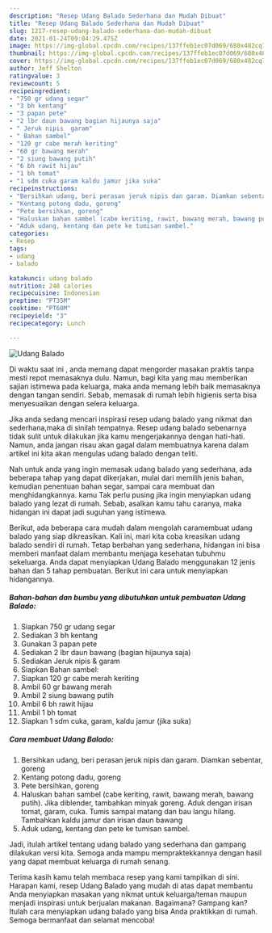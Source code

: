 ```yaml
---
description: "Resep Udang Balado Sederhana dan Mudah Dibuat"
title: "Resep Udang Balado Sederhana dan Mudah Dibuat"
slug: 1217-resep-udang-balado-sederhana-dan-mudah-dibuat
date: 2021-01-24T09:04:29.475Z
image: https://img-global.cpcdn.com/recipes/137ffeb1ec07d069/680x482cq70/udang-balado-foto-resep-utama.jpg
thumbnail: https://img-global.cpcdn.com/recipes/137ffeb1ec07d069/680x482cq70/udang-balado-foto-resep-utama.jpg
cover: https://img-global.cpcdn.com/recipes/137ffeb1ec07d069/680x482cq70/udang-balado-foto-resep-utama.jpg
author: Jeff Shelton
ratingvalue: 3
reviewcount: 5
recipeingredient:
- "750 gr udang segar"
- "3 bh kentang"
- "3 papan pete"
- "2 lbr daun bawang bagian hijaunya saja"
- " Jeruk nipis  garam"
- " Bahan sambel"
- "120 gr cabe merah keriting"
- "60 gr bawang merah"
- "2 siung bawang putih"
- "6 bh rawit hijau"
- "1 bh tomat"
- "1 sdm cuka garam kaldu jamur jika suka"
recipeinstructions:
- "Bersihkan udang, beri perasan jeruk nipis dan garam. Diamkan sebentar, goreng"
- "Kentang potong dadu, goreng"
- "Pete bersihkan, goreng"
- "Haluskan bahan sambel (cabe keriting, rawit, bawang merah, bawang putih). Jika diblender, tambahkan minyak goreng. Aduk dengan irisan tomat, garam, cuka. Tumis sampai matang dan bau langu hilang. Tambahkan kaldu jamur dan irisan daun bawang"
- "Aduk udang, kentang dan pete ke tumisan sambel."
categories:
- Resep
tags:
- udang
- balado

katakunci: udang balado 
nutrition: 248 calories
recipecuisine: Indonesian
preptime: "PT35M"
cooktime: "PT60M"
recipeyield: "3"
recipecategory: Lunch

---
```



![Udang Balado](https://img-global.cpcdn.com/recipes/137ffeb1ec07d069/680x482cq70/udang-balado-foto-resep-utama.jpg)

Di waktu  saat ini , anda memang dapat mengorder masakan praktis tanpa mesti repot memasaknya dulu. Namun, bagi kita yang mau memberikan sajian istimewa pada keluarga, maka anda memang lebih baik memasaknya dengan tangan sendiri. Sebab, memasak di rumah lebih higienis serta bisa menyesuaikan dengan selera keluarga.

Jika anda sedang mencari inspirasi resep udang balado yang nikmat dan sederhana,maka di sinilah tempatnya. Resep udang balado  sebenarnya tidak sulit untuk dilakukan jika kamu mengerjakannya dengan hati-hati. Namun, anda jangan risau akan gagal dalam membuatnya 
karena dalam artikel ini kita akan mengulas udang balado dengan teliti.  



Nah untuk anda yang ingin memasak udang balado yang sederhana, ada beberapa tahap yang dapat dikerjakan, mulai dari memilih jenis bahan, kemudian penentuan bahan segar, sampai cara membuat dan menghidangkannya. kamu Tak perlu pusing jika ingin menyiapkan udang balado yang lezat di rumah. Sebab, asalkan kamu  tahu caranya, maka hidangan ini dapat jadi suguhan yang istimewa.

Berikut, ada beberapa cara mudah dalam mengolah caramembuat udang balado yang siap dikreasikan. Kali ini, mari kita coba kreasikan udang balado sendiri di rumah. Tetap berbahan yang sederhana, hidangan ini bisa memberi manfaat dalam membantu menjaga kesehatan tubuhmu sekeluarga. Anda dapat menyiapkan Udang Balado menggunakan 12 jenis bahan dan 5 tahap pembuatan. Berikut ini cara untuk menyiapkan hidangannya.

<!--inarticleads1-->

##### Bahan-bahan dan bumbu yang dibutuhkan untuk pembuatan Udang Balado:

1. Siapkan 750 gr udang segar
1. Sediakan 3 bh kentang
1. Gunakan 3 papan pete
1. Sediakan 2 lbr daun bawang (bagian hijaunya saja)
1. Sediakan  Jeruk nipis &amp; garam
1. Siapkan  Bahan sambel:
1. Siapkan 120 gr cabe merah keriting
1. Ambil 60 gr bawang merah
1. Ambil 2 siung bawang putih
1. Ambil 6 bh rawit hijau
1. Ambil 1 bh tomat
1. Siapkan 1 sdm cuka, garam, kaldu jamur (jika suka)




<!--inarticleads2-->

##### Cara membuat Udang Balado:

1. Bersihkan udang, beri perasan jeruk nipis dan garam. Diamkan sebentar, goreng
1. Kentang potong dadu, goreng
1. Pete bersihkan, goreng
1. Haluskan bahan sambel (cabe keriting, rawit, bawang merah, bawang putih). Jika diblender, tambahkan minyak goreng. Aduk dengan irisan tomat, garam, cuka. Tumis sampai matang dan bau langu hilang. Tambahkan kaldu jamur dan irisan daun bawang
1. Aduk udang, kentang dan pete ke tumisan sambel.




Jadi, itulah artikel tentang  udang balado  yang sederhana dan gampang dilakukan versi kita. Semoga anda mampu mempraktekkannya dengan hasil yang dapat membuat keluarga di rumah senang. 

Terima kasih kamu telah membaca resep yang kami tampilkan di sini. Harapan kami, resep  Udang Balado yang mudah di atas dapat membantu Anda menyiapkan masakan yang nikmat untuk keluarga/teman maupun menjadi inspirasi untuk berjualan makanan. Bagaimana? Gampang kan? Itulah cara menyiapkan udang balado yang bisa Anda praktikkan di rumah. Semoga bermanfaat dan selamat mencoba!

